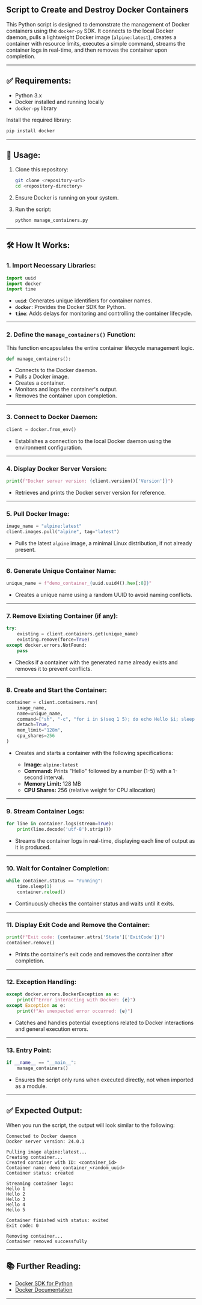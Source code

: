 ## Script to Create and Destroy Docker Containers

This Python script is designed to demonstrate the management of Docker containers using the `docker-py` SDK. It connects to the local Docker daemon, pulls a lightweight Docker image (`alpine:latest`), creates a container with resource limits, executes a simple command, streams the container logs in real-time, and then removes the container upon completion.

---

## ✅ **Requirements:**

* Python 3.x
* Docker installed and running locally
* `docker-py` library

Install the required library:

```bash
pip install docker
```

---

## 🚀 **Usage:**

1. Clone this repository:

   ```bash
   git clone <repository-url>
   cd <repository-directory>
   ```

2. Ensure Docker is running on your system.

3. Run the script:

   ```bash
   python manage_containers.py
   ```

---

## 🛠️ **How It Works:**

### **1. Import Necessary Libraries:**

```python
import uuid
import docker
import time
```

* **`uuid`**: Generates unique identifiers for container names.
* **`docker`**: Provides the Docker SDK for Python.
* **`time`**: Adds delays for monitoring and controlling the container lifecycle.

---

### **2. Define the `manage_containers()` Function:**

This function encapsulates the entire container lifecycle management logic.

```python
def manage_containers():
```

* Connects to the Docker daemon.
* Pulls a Docker image.
* Creates a container.
* Monitors and logs the container's output.
* Removes the container upon completion.

---

### **3. Connect to Docker Daemon:**

```python
client = docker.from_env()
```

* Establishes a connection to the local Docker daemon using the environment configuration.

---

### **4. Display Docker Server Version:**

```python
print(f"Docker server version: {client.version()['Version']}")
```

* Retrieves and prints the Docker server version for reference.

---

### **5. Pull Docker Image:**

```python
image_name = "alpine:latest"
client.images.pull("alpine", tag="latest")
```

* Pulls the latest `alpine` image, a minimal Linux distribution, if not already present.

---

### **6. Generate Unique Container Name:**

```python
unique_name = f"demo_container_{uuid.uuid4().hex[:8]}"
```

* Creates a unique name using a random UUID to avoid naming conflicts.

---

### **7. Remove Existing Container (if any):**

```python
try:
    existing = client.containers.get(unique_name)
    existing.remove(force=True)
except docker.errors.NotFound:
    pass
```

* Checks if a container with the generated name already exists and removes it to prevent conflicts.

---

### **8. Create and Start the Container:**

```python
container = client.containers.run(
    image_name,
    name=unique_name,
    command=["sh", "-c", "for i in $(seq 1 5); do echo Hello $i; sleep 1; done"],
    detach=True,
    mem_limit="128m",
    cpu_shares=256
)
```

* Creates and starts a container with the following specifications:

  * **Image:** `alpine:latest`
  * **Command:** Prints "Hello" followed by a number (1-5) with a 1-second interval.
  * **Memory Limit:** 128 MB
  * **CPU Shares:** 256 (relative weight for CPU allocation)

---

### **9. Stream Container Logs:**

```python
for line in container.logs(stream=True):
    print(line.decode('utf-8').strip())
```

* Streams the container logs in real-time, displaying each line of output as it is produced.

---

### **10. Wait for Container Completion:**

```python
while container.status == "running":
    time.sleep(1)
    container.reload()
```

* Continuously checks the container status and waits until it exits.

---

### **11. Display Exit Code and Remove the Container:**

```python
print(f"Exit code: {container.attrs['State']['ExitCode']}")
container.remove()
```

* Prints the container's exit code and removes the container after completion.

---

### **12. Exception Handling:**

```python
except docker.errors.DockerException as e:
    print(f"Error interacting with Docker: {e}")
except Exception as e:
    print(f"An unexpected error occurred: {e}")
```

* Catches and handles potential exceptions related to Docker interactions and general execution errors.

---

### **13. Entry Point:**

```python
if __name__ == "__main__":
    manage_containers()
```

* Ensures the script only runs when executed directly, not when imported as a module.

---

## ✅ **Expected Output:**

When you run the script, the output will look similar to the following:

```
Connected to Docker daemon
Docker server version: 24.0.1

Pulling image alpine:latest...
Creating container...
Created container with ID: <container_id>
Container name: demo_container_<random_uuid>
Container status: created

Streaming container logs:
Hello 1
Hello 2
Hello 3
Hello 4
Hello 5

Container finished with status: exited
Exit code: 0

Removing container...
Container removed successfully
```

---

## 📚 **Further Reading:**

* [Docker SDK for Python](https://docker-py.readthedocs.io/en/stable/)
* [Docker Documentation](https://docs.docker.com/)

---



